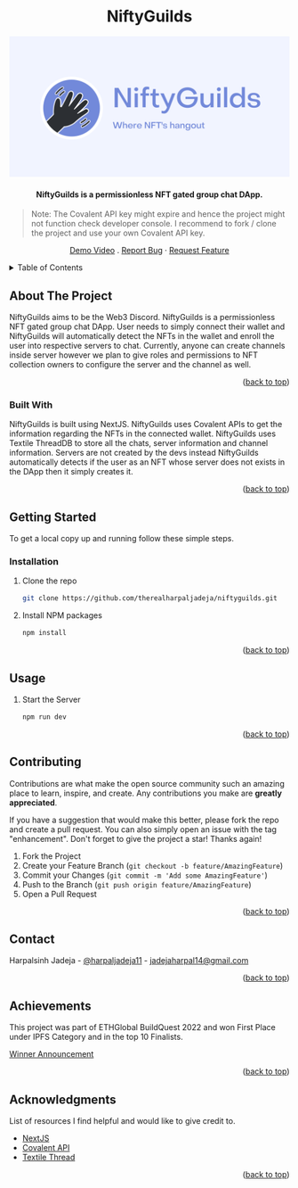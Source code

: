 <div id="top"></div>
<h1 align="middle">NiftyGuilds</h1>

<p align="center">
  <img src="public/cover.png" />
</p>

<h4 align="middle"> NiftyGuilds is a permissionless NFT gated group chat DApp.</h4>

> Note: The Covalent API key might expire and hence the project might not function check developer console. I recommend to fork / clone the project and use your own Covalent API key.

<p align="middle">
<a href="https://www.youtube.com/watch?v=e1P4UkhLc0A">Demo Video</a>
.
<a href="https://github.com/therealharpaljadeja/daome-celo-dapp/issues">Report Bug</a>
·
<a href="https://github.com/therealharpaljadeja/daome-celo-dapp/issues">Request Feature</a>    
</p>

<details>
  <summary>Table of Contents</summary>
  <ol>
    <li>
      <a href="#about-the-project">About The Project</a>
      <ul>
        <li><a href="#built-with">Built With</a></li>
      </ul>
    </li>
    <li>
      <a href="#getting-started">Getting Started</a>
      <ul>
        <li><a href="#installation">Installation</a></li>
      </ul>
    </li>
    <li><a href="#usage">Usage</a></li>
    <li><a href="#contributing">Contributing</a></li>
    <li><a href="#contact">Contact</a></li>
    <li><a href="#achievements">Achievements</a></li>
    <li><a href="#acknowledgments">Acknowledgments</a></li>
  </ol>
</details>

## About The Project

NiftyGuilds aims to be the Web3 Discord. NiftyGuilds is a permissionless NFT gated group chat DApp. User needs to simply connect their wallet and NiftyGuilds will automatically detect the NFTs in the wallet and enroll the user into respective servers to chat. Currently, anyone can create channels inside server however we plan to give roles and permissions to NFT collection owners to configure the server and the channel as well.

<p align="right">(<a href="#top">back to top</a>)</p>

### Built With

NiftyGuilds is built using NextJS. NiftyGuilds uses Covalent APIs to get the information regarding the NFTs in the connected wallet. NiftyGuilds uses Textile ThreadDB to store all the chats, server information and channel information. Servers are not created by the devs instead NiftyGuilds automatically detects if the user as an NFT whose server does not exists in the DApp then it simply creates it.

<p align="right">(<a href="#top">back to top</a>)</p>

## Getting Started

To get a local copy up and running follow these simple steps.

### Installation

1. Clone the repo

    ```sh
    git clone https://github.com/therealharpaljadeja/niftyguilds.git
    ```

2. Install NPM packages

    ```sh
    npm install
    ```

<p align="right">(<a href="#top">back to top</a>)</p>

<!-- USAGE EXAMPLES -->

## Usage

1. Start the Server

    ```sh
    npm run dev
    ```

<p align="right">(<a href="#top">back to top</a>)</p>

## Contributing

Contributions are what make the open source community such an amazing place to learn, inspire, and create. Any contributions you make are **greatly appreciated**.

If you have a suggestion that would make this better, please fork the repo and create a pull request. You can also simply open an issue with the tag "enhancement".
Don't forget to give the project a star! Thanks again!

1. Fork the Project
2. Create your Feature Branch (`git checkout -b feature/AmazingFeature`)
3. Commit your Changes (`git commit -m 'Add some AmazingFeature'`)
4. Push to the Branch (`git push origin feature/AmazingFeature`)
5. Open a Pull Request

<p align="right">(<a href="#top">back to top</a>)</p>

## Contact

Harpalsinh Jadeja - [@harpaljadeja11](https://twitter.com/harpaljadeja11) - jadejaharpal14@gmail.com

<p align="right">(<a href="#top">back to top</a>)</p>

## Achievements

This project was part of ETHGlobal BuildQuest 2022 and won First Place under IPFS Category and in the top 10 Finalists.

[Winner Announcement](https://showcase.ethglobal.com/buildquest/niftyguilds-j058z)

<p align="right">(<a href="#top">back to top</a>)</p>

## Acknowledgments

List of resources I find helpful and would like to give credit to.

- [NextJS](https://nextjs.org/)
- [Covalent API](https://www.covalenthq.com/docs/api/#/0/0/USD/1)
- [Textile Thread](https://docs.textile.io/threads/)

<p align="right">(<a href="#top">back to top</a>)</p>

